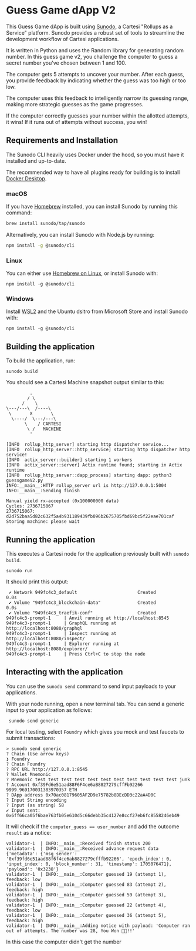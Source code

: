 # Guess Game dApp V2

This Guess Game dApp is built using [Sunodo](https://docs.sunodo.io/), a Cartesi "Rollups as a Service" platform. Sunodo provides a robust set of tools to streamline the development workflow of Cartesi applications. 

It is written in Python and uses the Random library for generating random number. In this guess game v2, you challenge the computer to guess a secret number you've chosen between 1 and 100.

The computer gets 5 attempts to uncover your number. After each guess, you provide feedback by indicating whether the guess was too high or too low.

The computer uses this feedback to intelligently narrow its guessing range, making more strategic guesses as the game progresses.

If the computer correctly guesses your number within the allotted attempts, it wins! If it runs out of attempts without success, you win!


## Requirements and Installation

The Sunodo CLI heavily uses Docker under the hood, so you must have it installed and up-to-date.

The recommended way to have all plugins ready for building is to install [Docker Desktop](https://www.docker.com/products/docker-desktop/).

### macOS

If you have [Homebrew](https://brew.sh/) installed, you can install Sunodo by running this command:

```bash
brew install sunodo/tap/sunodo
```

Alternatively, you can install Sunodo with Node.js by running:

```bash
npm install -g @sunodo/cli
```

### Linux

You can either use [Homebrew on Linux](https://docs.brew.sh/Homebrew-on-Linux), or install Sunodo with:

```
npm install -g @sunodo/cli
```

### Windows

Install [WSL2](https://learn.microsoft.com/en-us/windows/wsl/install) and the Ubuntu dsitro from Microsoft Store and install Sunodo with:

```
npm install -g @sunodo/cli
```


## Building the application

To build the application, run:

```
sunodo build
```

You should see a Cartesi Machine snapshot output similar to this:

```
         .
        / \
      /    \
\---/---\  /----\
 \       X       \
  \----/  \---/---\
       \    / CARTESI
        \ /   MACHINE
         '

[INFO  rollup_http_server] starting http dispatcher service...
[INFO  rollup_http_server::http_service] starting http dispatcher http service!
[INFO  actix_server::builder] starting 1 workers
[INFO  actix_server::server] Actix runtime found; starting in Actix runtime
[INFO  rollup_http_server::dapp_process] starting dapp: python3 guessgameV2.py
INFO:__main__:HTTP rollup_server url is http://127.0.0.1:5004
INFO:__main__:Sending finish

Manual yield rx-accepted (0x100000000 data)
Cycles: 2736715067
2736715067: d2d752baa5d82c632f5a4b931189439fb096b2675705fbd69bc5f22eae701caf
Storing machine: please wait

```

## Running the application

This executes a Cartesi node for the application previously built with `sunodo build`.

```
sunodo run
```

It should print this output:

```
 ✔ Network 949fc4c3_default                       Created                                                                                                                                              0.0s
 ✔ Volume "949fc4c3_blockchain-data"              Created                                                                                                                                              0.0s
 ✔ Volume "949fc4c3_traefik-conf"                 Created
949fc4c3-prompt-1     | Anvil running at http://localhost:8545
949fc4c3-prompt-1     | GraphQL running at http://localhost:8080/graphql
949fc4c3-prompt-1     | Inspect running at http://localhost:8080/inspect/
949fc4c3-prompt-1     | Explorer running at http://localhost:8080/explorer/
949fc4c3-prompt-1     | Press Ctrl+C to stop the node
```

## Interacting with the application

You can use the `sunodo send` command to send input payloads to your applications.

With your node running, open a new terminal tab. You can send a generic input to your application as follows:

```shell
 sunodo send generic
```

For local testing, select `Foundry` which gives you mock and test faucets to submit transactions:

```
> sunodo send generic
? Chain (Use arrow keys)
❯ Foundry
? Chain Foundry
? RPC URL http://127.0.0.1:8545
? Wallet Mnemonic
? Mnemonic test test test test test test test test test test test junk
? Account 0xf39Fd6e51aad88F6F4ce6aB8827279cffFb92266 9999.969170031383970357 ETH
? DApp address 0x70ac08179605AF2D9e75782b8DEcDD3c22aA4D0C
? Input String encoding
? Input (as string) 58 
✔ Input sent: 0x6ff66ca05f6bae763fb05e610d5c66debb35c4127e8ccf27eb6fc8558246eb49
```

It will check if the `computer_guess == user_number` and add the outcome `result` as a notice:

```
validator-1  | INFO:__main__:Received finish status 200
validator-1  | INFO:__main__:Received advance request data {'metadata': {'msg_sender': '0xf39fd6e51aad88f6f4ce6ab8827279cfffb92266', 'epoch_index': 0, 'input_index': 0, 'block_number': 31, 'timestamp': 1705076471}, 'payload': '0x3238'}
validator-1  | INFO:__main__:Computer guessed 19 (attempt 1), feedback: low
validator-1  | INFO:__main__:Computer guessed 83 (attempt 2), feedback: high
validator-1  | INFO:__main__:Computer guessed 59 (attempt 3), feedback: high
validator-1  | INFO:__main__:Computer guessed 22 (attempt 4), feedback: low
validator-1  | INFO:__main__:Computer guessed 36 (attempt 5), feedback: high
validator-1  | INFO:__main__:Adding notice with payload: 'Computer ran out of attempts. The number was 28, You Won 🏅🏅!!'

```

In this case the computer didn't get the number